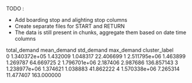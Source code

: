 TODO :
- Add boarding stop and alighting stop columns
- Create separate files for START and RETURN
- The data is still present in chunks, aggregate them based on date time columns

total_demand  mean_demand  std_demand  max_demand
cluster_label                                                   
0              1.340372e+05     1.432009    1.048317   22.406699
1              2.511795e+06     1.463899    1.269787   64.669725
2              1.796701e+06     2.187406    2.987686  136.857143
3              1.238977e+06     1.374621    1.038883   41.862222
4              1.570338e+06     7.265314   11.477407  163.000000